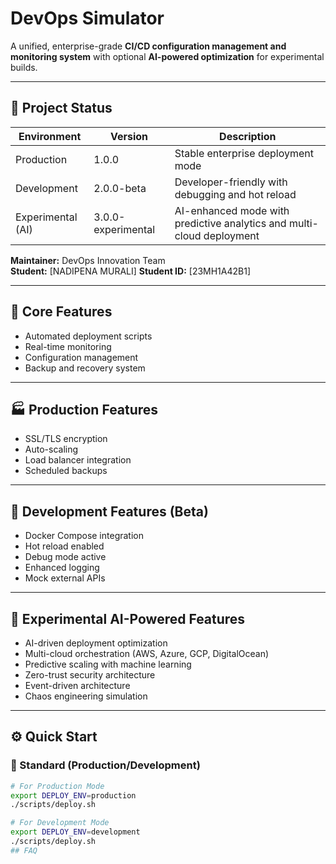 # DevOps Simulator

A unified, enterprise-grade **CI/CD configuration management and monitoring system** with optional **AI-powered optimization** for experimental builds.

---

## 🧩 Project Status

| Environment | Version | Description |
|--------------|----------|-------------|
| Production | 1.0.0 | Stable enterprise deployment mode |
| Development | 2.0.0-beta | Developer-friendly with debugging and hot reload |
| Experimental (AI) | 3.0.0-experimental | AI-enhanced mode with predictive analytics and multi-cloud deployment |

**Maintainer:** DevOps Innovation Team  
**Student:** [NADIPENA MURALI] 
**Student ID:** [23MH1A42B1]

---

## 🚀 Core Features

- Automated deployment scripts  
- Real-time monitoring  
- Configuration management  
- Backup and recovery system  

---

## 🏭 Production Features

- SSL/TLS encryption  
- Auto-scaling  
- Load balancer integration  
- Scheduled backups  

---

## 🧪 Development Features (Beta)

- Docker Compose integration  
- Hot reload enabled  
- Debug mode active  
- Enhanced logging  
- Mock external APIs  

---

## 🤖 Experimental AI-Powered Features

- AI-driven deployment optimization  
- Multi-cloud orchestration (AWS, Azure, GCP, DigitalOcean)  
- Predictive scaling with machine learning  
- Zero-trust security architecture  
- Event-driven architecture  
- Chaos engineering simulation  

---

## ⚙️ Quick Start

### 🧩 Standard (Production/Development)
```bash
# For Production Mode
export DEPLOY_ENV=production
./scripts/deploy.sh

# For Development Mode
export DEPLOY_ENV=development
./scripts/deploy.sh
# #   F A Q  
 